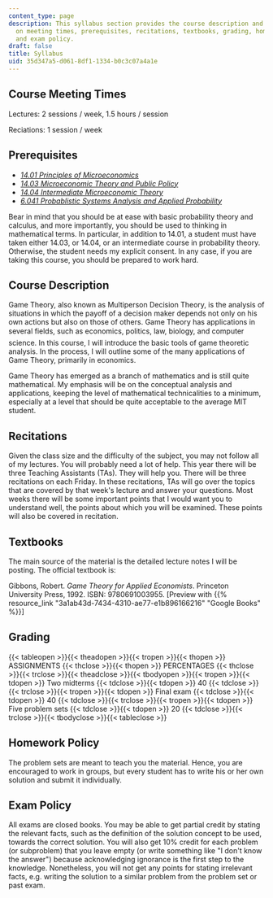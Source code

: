 ```yaml
---
content_type: page
description: This syllabus section provides the course description and information
  on meeting times, prerequisites, recitations, textbooks, grading, homework policy,
  and exam policy.
draft: false
title: Syllabus
uid: 35d347a5-d061-8df1-1334-b0c3c07a4a1e
---
```

## Course Meeting Times

Lectures: 2 sessions / week, 1.5 hours / session

Reciations: 1 session / week

## Prerequisites

- [*14.01 Principles of Microeconomics*](/courses/14-01sc-principles-of-microeconomics-fall-2011)
- [*14.03 Microeconomic Theory and Public Policy*](/courses/14-03-microeconomic-theory-and-public-policy-fall-2016)
- [*14.04 Intermediate Microeconomic Theory*](/courses/14-04-intermediate-microeconomic-theory-fall-2020/)
- [*6.041 Probablistic Systems Analysis and Applied Probability*](/courses/6-041-probabilistic-systems-analysis-and-applied-probability-spring-2006)

Bear in mind that you should be at ease with basic probability theory and calculus, and more importantly, you should be used to thinking in mathematical terms. In particular, in addition to 14.01, a student must have taken either 14.03, or 14.04, or an intermediate course in probability theory. Otherwise, the student needs my explicit consent. In any case, if you are taking this course, you should be prepared to work hard.

## Course Description

Game Theory, also known as Multiperson Decision Theory, is the analysis of situations in which the payoff of a decision maker depends not only on his own actions but also on those of others. Game Theory has applications in several fields, such as economics, politics, law, biology, and computer science. In this course, I will introduce the basic tools of game theoretic analysis. In the process, I will outline some of the many applications of Game Theory, primarily in economics.

Game Theory has emerged as a branch of mathematics and is still quite mathematical. My emphasis will be on the conceptual analysis and applications, keeping the level of mathematical technicalities to a minimum, especially at a level that should be quite acceptable to the average MIT student.

## Recitations

Given the class size and the difficulty of the subject, you may not follow all of my lectures. You will probably need a lot of help. This year there will be three Teaching Assistants (TAs). They will help you. There will be three recitations on each Friday. In these recitations, TAs will go over the topics that are covered by that week's lecture and answer your questions. Most weeks there will be some important points that I would want you to understand well, the points about which you will be examined. These points will also be covered in recitation.

## Textbooks

The main source of the material is the detailed lecture notes I will be posting. The official textbook is:

Gibbons, Robert. *Game Theory for Applied Economists*. Princeton University Press, 1992. ISBN: 9780691003955. \[Preview with {{% resource_link "3a1ab43d-7434-4310-ae77-e1b896166216" "Google Books" %}}\]

## Grading

{{< tableopen >}}{{< theadopen >}}{{< tropen >}}{{< thopen >}}
ASSIGNMENTS
{{< thclose >}}{{< thopen >}}
PERCENTAGES
{{< thclose >}}{{< trclose >}}{{< theadclose >}}{{< tbodyopen >}}{{< tropen >}}{{< tdopen >}}
Two midterms
{{< tdclose >}}{{< tdopen >}}
40
{{< tdclose >}}{{< trclose >}}{{< tropen >}}{{< tdopen >}}
Final exam
{{< tdclose >}}{{< tdopen >}}
40
{{< tdclose >}}{{< trclose >}}{{< tropen >}}{{< tdopen >}}
Five problem sets
{{< tdclose >}}{{< tdopen >}}
20
{{< tdclose >}}{{< trclose >}}{{< tbodyclose >}}{{< tableclose >}}

## Homework Policy

The problem sets are meant to teach you the material. Hence, you are encouraged to work in groups, but every student has to write his or her own solution and submit it individually.

## Exam Policy

All exams are closed books. You may be able to get partial credit by stating the relevant facts, such as the definition of the solution concept to be used, towards the correct solution. You will also get 10% credit for each problem (or subproblem) that you leave empty (or write something like "I don't know the answer") because acknowledging ignorance is the first step to the knowledge. Nonetheless, you will not get any points for stating irrelevant facts, e.g. writing the solution to a similar problem from the problem set or past exam.